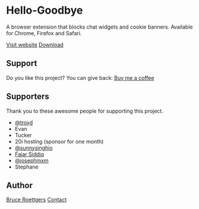 # Hello-Goodbye

A browser extension that blocks chat widgets and cookie banners. Available for Chrome, Firefox and Safari.

[Visit website](https://hellogoodbye.app/?ref=github_readme)
[Download](https://hellogoodbye.app/?ref=github_readme)

## Support

Do you like this project? You can give back: [Buy me a coffee](https://www.buymeacoffee.com/bruceroet)

## Supporters

Thank you to these awesome people for supporting this project.

- [@troyd](https://twitter.com/troyd)
- Evan
- Tucker
- 20i hosting (sponsor for one month)
- [@sunnysinghio](https://twitter.com/sunnysinghio)
- [Fajar Siddiq](https://twitter.com/fajarsiddiqFS)
- [@josephmxm](https://twitter.com/josephmxm)
- Stephane

## Author

[Bruce Roettgers](https://bruceroettgers.me)
[Contact](mailto:hello@hellogoodbye.app)
